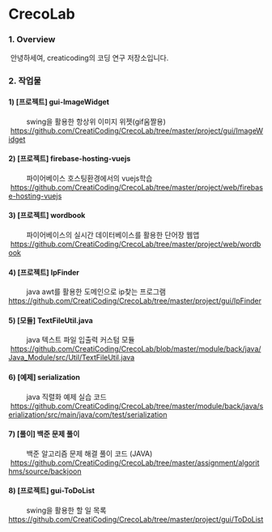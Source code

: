 # CrecoLab

### 1. Overview

  안녕하세여, creaticoding의 코딩 연구 저장소입니다.
  
### 2. 작업물

#### 1) [프로젝트] gui-ImageWidget
          swing을 활용한 항상위 이미지 위젯(gif움짤용)
          https://github.com/CreatiCoding/CrecoLab/tree/master/project/gui/ImageWidget
          
#### 2) [프로젝트] firebase-hosting-vuejs
          파이어베이스 호스팅환경에서의 vuejs학습
          https://github.com/CreatiCoding/CrecoLab/tree/master/project/web/firebase-hosting-vuejs
          
#### 3) [프로젝트] wordbook
          파이어베이스의 실시간 데이터베이스를 활용한 단어장 웹앱
          https://github.com/CreatiCoding/CrecoLab/tree/master/project/web/wordbook
          
#### 4) [프로젝트] IpFinder
          java awt를 활용한 도메인으로 ip찾는 프로그램
          https://github.com/CreatiCoding/CrecoLab/tree/master/project/gui/IpFinder

#### 5) [모듈] TextFileUtil.java
          java 텍스트 파일 입출력 커스텀 모듈
          https://github.com/CreatiCoding/CrecoLab/blob/master/module/back/java/Java_Module/src/Util/TextFileUtil.java
          
#### 6) [예제] serialization
          java 직렬화 예제 실습 코드
          https://github.com/CreatiCoding/CrecoLab/tree/master/module/back/java/serialization/src/main/java/com/test/serialization
          
#### 7) [풀이] 백준 문제 풀이
          백준 알고리즘 문제 해결 풀이 코드 (JAVA)
          https://github.com/CreatiCoding/CrecoLab/tree/master/assignment/algorithms/source/backjoon

#### 8) [프로젝트] gui-ToDoList

          swing을 활용한 할 일 목록
          https://github.com/CreatiCoding/CrecoLab/tree/master/project/gui/ToDoList

